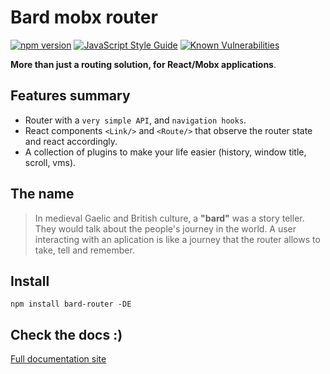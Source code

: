 # Bard mobx router

[![npm version](https://badge.fury.io/js/bard-router.svg)](https://badge.fury.io/js/bard-router)
[![JavaScript Style Guide](https://img.shields.io/badge/code_style-standard-brightgreen.svg)](https://standardjs.com)
[![Known Vulnerabilities](https://snyk.io/test/github/AoDev/bard-router/badge.svg)](https://snyk.io/test/github/AoDev/bard-router)

**More than just a routing solution, for React/Mobx applications**.

## Features summary

- Router with a `very simple API`, and `navigation hooks`.
- React components `<Link/>` and `<Route/>` that observe the router state and react accordingly.
- A collection of plugins to make your life easier (history, window title, scroll, vms).

## The name

> In medieval Gaelic and British culture, a **"bard"** was a story teller. They would talk about the people's journey in the world. A user interacting with an aplication is like a journey that the router allows to take, tell and remember.

## Install

```
npm install bard-router -DE
```

## Check the docs :)

[Full documentation site](https://bard-mobx-router.netlify.com)
